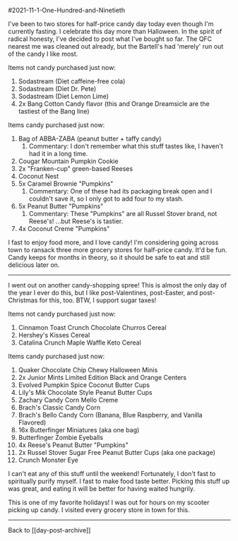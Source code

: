 #2021-11-1-One-Hundred-and-Ninetieth

I've been to two stores for half-price candy day today even though I'm currently fasting.  I celebrate this day more than Halloween.  In the spirit of radical honesty, I've decided to post what I've bought so far.  The QFC nearest me was cleaned out already, but the Bartell's had 'merely' run out of the candy I like most.

Items not candy purchased just now:
1.  Sodastream (Diet caffeine-free cola)
2.  Sodastream (Diet Dr. Pete)
3.  Sodastream (Diet Lemon Lime)
4.  2x Bang Cotton Candy flavor (this and Orange Dreamsicle are the tastiest of the Bang line)

Items candy purchased just now:
1.	Bag of ABBA-ZABA (peanut butter + taffy candy)
	1.	Commentary:  I don't remember what this stuff tastes like, I haven't had it in a long time.
2.	Cougar Mountain Pumpkin Cookie
3.	2x "Franken-cup" green-based Reeses
4.	Coconut Nest
5.	5x Caramel Brownie "Pumpkins"
	1.	Commentary:  One of these had its packaging break open and I couldn't save it, so I only got to add four to my stash.
6.	5x Peanut Butter "Pumpkins"
	1.	Commentary:  These "Pumpkins" are all Russel Stover brand, not Reese's!  ...but Reese's is tastier.
7.	4x Coconut Creme "Pumpkins"

I fast to enjoy food more, and I love candy!  I'm considering going across town to ransack three more grocery stores for half-price candy.  It'd be fun.  Candy keeps for months in theory, so it should be safe to eat and still delicious later on.

---
I went out on another candy-shopping spree!  This is almost the only day of the year I ever do this, but I like post-Valentines, post-Easter, and post-Christmas for this, too.  BTW, I support sugar taxes!

Items not candy purchased just now:
1. Cinnamon Toast Crunch Chocolate Churros Cereal
2. Hershey's Kisses Cereal
3. Catalina Crunch Maple Waffle Keto Cereal

Items candy purchased just now:
1.  Quaker Chocolate Chip Chewy Halloween Minis
2.  2x Junior Mints Limited Edition Black and Orange Centers
3.  Evolved Pumpkin Spice Coconut Butter Cups
4.  Lily's Mik Chocolate Style Peanut Butter Cups
5.  Zachary Candy Corn Mello Creme
6.  Brach's Classic Candy Corn
7.  Brach's Bello Candy Corn (Banana, Blue Raspberry, and Vanilla Flavored)
8.  16x Butterfinger Miniatures (aka one bag)
9.  Butterfinger Zombie Eyeballs
10.  4x Reese's Peanut Butter "Pumpkins"
11.  2x Russel Stover Sugar Free Peanut Butter Cups (aka one package)
12.  Crunch Monster Eye

I can't eat any of this stuff until the weekend!  Fortunately, I don't fast to spiritually purify myself.  I fast to make food taste better.  Picking this stuff up was great, and eating it will be better for having waited hungrily.

This is one of my favorite holidays!  I was out for hours on my scooter picking up candy.  I visited every grocery store in town for this.

---
Back to [[day-post-archive]]